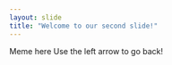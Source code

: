 ```yaml
---
layout: slide
title: "Welcome to our second slide!"
---
```

Meme here
Use the left arrow to go back!
